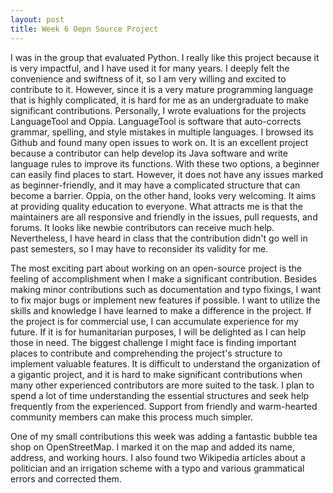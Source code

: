 ```yaml
---
layout: post
title: Week 6 Oepn Source Project
---
```

I was in the group that evaluated Python. I really like this project because it is very impactful, and I have used it for many years. I deeply felt the convenience and swiftness of it, so I am very willing and excited to contribute to it. However, since it is a very mature programming language that is highly complicated, it is hard for me as an undergraduate to make significant contributions. Personally, I wrote evaluations for the projects LanguageTool and Oppia. LanguageTool is software that auto-corrects grammar, spelling, and style mistakes in multiple languages. I browsed its Github and found many open issues to work on. It is an excellent project because a contributor can help develop its Java software and write language rules to improve its functions. With these two options, a beginner can easily find places to start. However, it does not have any issues marked as beginner-friendly, and it may have a complicated structure that can become a barrier. <!--more-->Oppia, on the other hand, looks very welcoming. It aims at providing quality education to everyone. What attracts me is that the maintainers are all responsive and friendly in the issues, pull requests, and forums. It looks like newbie contributors can receive much help. Nevertheless, I have heard in class that the contribution didn't go well in past semesters, so I may have to reconsider its validity for me.

The most exciting part about working on an open-source project is the feeling of accomplishment when I make a significant contribution. Besides making minor contributions such as documentation and typo fixings, I want to fix major bugs or implement new features if possible. I want to utilize the skills and knowledge I have learned to make a difference in the project. If the project is for commercial use, I can accumulate experience for my future. If it is for humanitarian purposes, I will be delighted as I can help those in need. The biggest challenge I might face is finding important places to contribute and comprehending the project's structure to implement valuable features. It is difficult to understand the organization of a gigantic project, and it is hard to make significant contributions when many other experienced contributors are more suited to the task. I plan to spend a lot of time understanding the essential structures and seek help frequently from the experienced. Support from friendly and warm-hearted community members can make this process much simpler.

One of my small contributions this week was adding a fantastic bubble tea shop on OpenStreetMap. I marked it on the map and added its name, address, and working hours. I also found two Wikipedia articles about a politician and an irrigation scheme with a typo and various grammatical errors and corrected them.